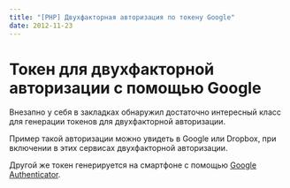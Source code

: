 ```yaml
---
title: "[PHP] Двухфакторная авторизация по токену Google"
date: 2012-11-23
---
```


Токен для двухфакторной авторизации с помощью Google
====================================================

Внезапно у себя в закладках обнаружил достаточно интересный класс для генерации токенов для двухфакторной авторизации.

Пример такой авторизации можно увидеть в Google или Dropbox, при включении в этих сервисах двухфакторной авторизации.

Другой же токен генерируется на смартфоне с помощью [Google Authenticator](https://play.google.com/store/apps/details?id=com.google.android.apps.authenticator2).

<script src="https://gist.github.com/4134350.js?file=gistfile1.php"></script>
